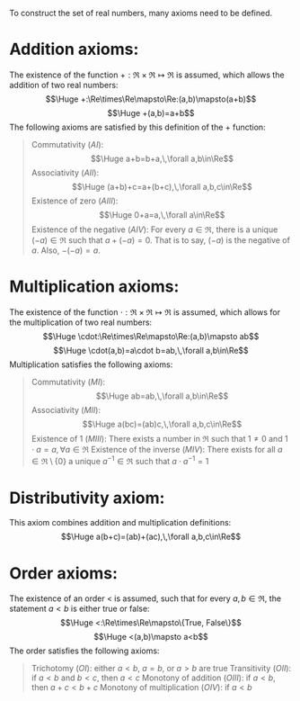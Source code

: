 
To construct the set of real numbers, many axioms need to be defined.

# Addition axioms:

The existence of the function $+:\Re\times\Re\mapsto\Re$ is assumed, which allows the addition of two real numbers:
$$\Huge +:\Re\times\Re\mapsto\Re:(a,b)\mapsto(a+b)$$
$$\Huge +(a,b)=a+b$$
The following axioms are satisfied by this definition of the + function:
>Commutativity ($AI$):$$\Huge a+b=b+a,\,\forall a,b\in\Re$$
>Associativity ($AII$):$$\Huge (a+b)+c=a+(b+c),\,\forall a,b,c\in\Re$$
>Existence of zero ($AIII$):$$\Huge 0+a=a,\,\forall a\in\Re$$
>Existence of the negative ($AIV$): For every $a\in\Re$, there is a unique $(-a)\in\Re$ such that $a+(-a)=0$. That is to say, $(-a)$ is the negative of $a$. Also, $-(-a)=a$.

# Multiplication axioms:

The existence of the function $\cdot:\Re\times\Re\mapsto\Re$ is assumed, which allows for the multiplication of two real numbers:
$$\Huge \cdot:\Re\times\Re\mapsto\Re:(a,b)\mapsto ab$$
$$\Huge \cdot(a,b)=a\cdot b=ab,\,\forall a,b\in\Re$$
Multiplication satisfies the following axioms:
> Commutativity ($MI$):$$\Huge ab=ab,\,\forall a,b\in\Re$$
> Associativity ($MII$):$$\Huge a(bc)=(ab)c,\,\forall a,b,c\in\Re$$
> Existence of 1 ($MIII$): There exists a number in $\Re$ such that $1\neq 0$ and $1\cdot a=a,\,\forall a\in\Re$
> Existence of the inverse ($MIV$): There exists for all $a\in\Re\setminus\{0\}$ a unique $a^{-1}\in\Re$ such that $a\cdot a^{-1}=1$

# Distributivity axiom:

This axiom combines addition and multiplication definitions:
$$\Huge a(b+c)=(ab)+(ac),\,\forall a,b,c\in\Re$$

# Order axioms:

The existence of an order $<$ is assumed, such that for every $a,b\in\Re$, the statement $a<b$ is either true or false:
$$\Huge <:\Re\times\Re\mapsto\{True, False\}$$
$$\Huge <(a,b)\mapsto a<b$$
The order satisfies the following axioms:
> Trichotomy ($OI$): either $a<b$, $a=b$, or $a>b$ are true
> Transitivity ($OII$): if $a<b$ and $b<c$, then $a<c$
> Monotony of addition ($OIII$): if $a<b$, then $a+c<b+c$
> Monotony of multiplication ($OIV$): if $a<b$